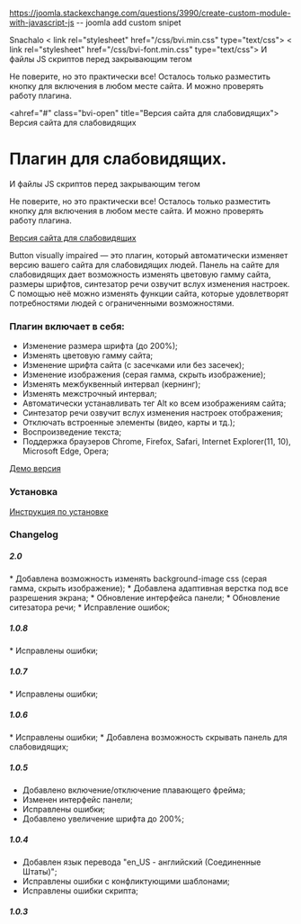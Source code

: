 

https://joomla.stackexchange.com/questions/3990/create-custom-module-with-javascript-js -- joomla add custom snipet 

Snachalo
< link rel="stylesheet" href="/css/bvi.min.css" type="text/css">
< link rel="stylesheet" href="/css/bvi-font.min.css" type="text/css">
И файлы JS скриптов перед закрывающим тегом </body>

<script src="https://code.jquery.com/jquery-1.12.4.min.js"></script>
<script src="/js/responsivevoice.min.js"></script>
<script src="/js/js.cookie.js"></script>
<script src="/js/bvi-init.js"></script>
<script src="/js/bvi.min.js"></script>
Не поверите, но это практически все! Осталось только разместить кнопку для включения в любом месте сайта. И можно проверять работу плагина.

<ahref="#" class="bvi-open" title="Версия сайта для слабовидящих"><i class="bvi-icon bvi-eye bvi-2x"></i> Версия сайта для слабовидящих</a>






<h1>Плагин для слабовидящих.</h1> 

<link rel="stylesheet" href="/css/bvi.min.css" type="text/css">
<link rel="stylesheet" href="/css/bvi-font.min.css" type="text/css">
И файлы JS скриптов перед закрывающим тегом </body>

<script src="https://code.jquery.com/jquery-1.12.4.min.js"></script>
<script src="/js/responsivevoice.min.js"></script>
<script src="/js/js.cookie.js"></script>
<script src="/js/bvi-init.js"></script>
<script src="/js/bvi.min.js"></script>
Не поверите, но это практически все! Осталось только разместить кнопку для включения в любом месте сайта. И можно проверять работу плагина.

<a href="#" class="bvi-open" title="Версия сайта для слабовидящих"><i class="bvi-icon bvi-eye bvi-2x"></i> Версия сайта для слабовидящих</a>




Button visually impaired — это плагин, который автоматически изменяет версию вашего сайта для слабовидящих людей.
Панель на сайте для слабовидящих дает возможность изменять цветовую гамму сайта, размеры шрифтов, синтезатор речи озвучит вслух изменения настроек.
С помощью неё можно изменять функции сайта, которые удовлетворят потребностями людей с ограниченными возможностями.

<h3>Плагин включает в себя:</h3>

* Изменение размера шрифта (до 200%);
* Изменять цветовую гамму сайта;
* Изменение шрифта сайта (с засечками или без засечек);
* Изменение изображения (серая гамма, скрыть изображение);
* Изменять межбуквенный интервал (кернинг);
* Изменять межстрочный интервал;
* Автоматически устанавливать тег Alt ко всем изображениям сайта;
* Синтезатор речи озвучит вслух изменения настроек отображения;
* Отключать встроенные элементы (видео, карты и тд.);
* Воспроизведение текста;
* Поддержка браузеров Chrome, Firefox, Safari, Internet Explorer(11, 10), Microsoft Edge, Opera;

<a href="http://bvi.isvek.ru/demo" target="_blank">Демо версия</a>

<h3>Установка</h3>

<a href="http://bvi.isvek.ru/" target="_blank">Инструкция по установке</a>

<h3>Changelog</h3>

<h5>2.0</h5>
* Добавлена возможность изменять background-image css (серая гамма, скрыть изображение);
* Добавлена адаптивная верстка под все разрешения экрана;
* Обновление интерфейса панели;
* Обновление ситезатора речи;
* Исправление ошибок;

<h5>1.0.8</h5>
* Исправлены ошибки;

<h5>1.0.7</h5>
* Исправлены ошибки;

<h5>1.0.6</h5>
* Исправлены ошибки;
* Добавлена возможность скрывать панель для слабовидящих;

<h5>1.0.5</h5>

* Добавлено включение/отключение плавающего фрейма;
* Изменен интерфейс панели;
* Исправлены ошибки;
* Добавлено увеличение шрифта до 200%;

<h5>1.0.4</h5>

* Добавлен язык перевода "en_US - английский (Соединенные Штаты)";
* Исправлены ошибки с конфликтующими шаблонами;
* Исправлены ошибки скрипта;

<h5>1.0.3</h5>

